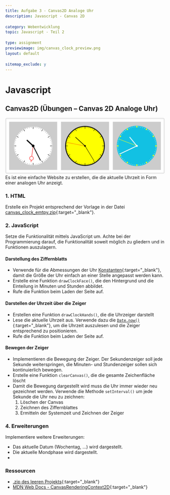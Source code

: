```yaml
---
title: Aufgabe 3 - Canvas2D Analoge Uhr
description: Javascript - Canvas 2D

category: Webentwicklung
topic: Javascript - Teil 2

type: assignment
previewimage: img/canvas_clock_preview.png
layout: default

sitemap_exclude: y
---
```


# Javascript

## Canvas2D (Übungen – Canvas 2D Analoge Uhr)

![Analoge Uhr](img/canvas_clock.png)
Es ist eine einfache Website zu erstellen, die die aktuelle Uhrzeit in Form einer analogen Uhr anzeigt. 

### 1. HTML

Erstelle ein Projekt entsprechend der Vorlage in der Datei [canvas_clock_emtpy.zip](./assets/canvas_clock_emtpy.zip){:target="_blank"}.


### 2. JavaScript

Setze die Funktionalität mittels JavaScript um. Achte bei der Programmierung darauf, die Funktionalität soweit möglich zu gliedern und in Funktionen auszulagern.

#### Darstellung des Ziffernblatts
* Verwende für die Abmessungen der Uhr [Konstanten](https://developer.mozilla.org/de/docs/Web/JavaScript/Reference/Statements/const){:target="_blank"}, damit die Größe der Uhr einfach an einer Stelle angepasst werden kann.
* Erstelle eine Funktion `drawClockFace()`, die den Hintergrund und die Einteilung in Minuten und Stunden abbildet.
* Rufe die Funktion beim Laden der Seite auf.


#### Darstellen der Uhrzeit über die Zeiger
* Erstellen eine Funktion `drawClockHands()`, die die Uhrzeiger darstellt
* Lese die aktuelle Uhrzeit aus. Verwende dazu die [`Date.now()`](https://developer.mozilla.org/de/docs/Web/JavaScript/Reference/Global_Objects/Date/now#){:target="_blank"}, um die Uhrzeit auszulesen und die Zeiger entsprechend zu positionieren.
* Rufe die Funktion beim Laden der Seite auf.


#### Bewegen der Zeiger
* Implementieren die  Bewegung der Zeiger. Der Sekundenzeiger soll jede Sekunde weiterspringen, die Minuten- und Stundenzeiger sollen sich kontinuierlich bewegen.
* Erstelle eine Funktion `clearCanvas()`, die die gesamte Zeichenfläche löscht
* Damit die Bewegung dargestellt wird muss die Uhr immer wieder neu gezeichnet werden. Verwende die Methode `setInterval()` um jede Sekunde die Uhr neu zu zeichnen:
    1. Löschen der Canvas
    2. Zeichnen des Ziffernblattes
    3. Ermitteln der Systemzeit und Zeichnen der Zeiger

### 4. Erweiterungen

Implementiere weitere Erweiterungen:
* Das aktuelle Datum (Wochentag, ...) wird dargestellt.
* Die aktuelle Mondphase wird dargestellt.
* 

### Ressourcen

* [.zip des leeren Projekts](./assets/canvas_clock_empty.zip){:target="_blank"}
* [MDN Web Docs - CanvasRenderingContext2D](https://developer.mozilla.org/de/docs/Web/API/CanvasRenderingContext2D){:target="_blank"}